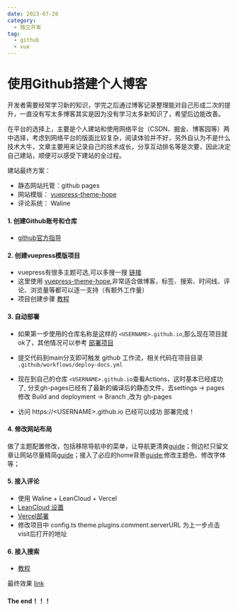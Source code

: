```yaml
---
date: 2023-07-28
category:
  - 独立开发
tag:
  - github
  - vue
---
```


# 使用Github搭建个人博客

开发者需要经常学习新的知识，学完之后通过博客记录整理能对自己形成二次的提升，一直没有写太多博客其实是因为没有学习太多新知识了，希望后边能改善。

在平台的选择上，主要是个人建站和使用网络平台（CSDN、掘金、博客园等）两中选择，考虑到网络平台的版面比较复杂，阅读体验并不好，另外自认为不是什么技术大牛，文章主要用来记录自己的技术成长，分享互动排名等是次要，因此决定自己建站，顺便可以感受下建站的全过程。

建站最终方案：

- 静态网站托管：github pages
- 网站模版： [vuepress-theme-hope](https://theme-hope.vuejs.press/zh/)
- 评论系统： Waline

#### 1. 创建Github账号和仓库

- [github官方指导](https://docs.github.com/zh/pages/quickstart)

#### 2. 创建vuepress模版项目

- vuepress有很多主题可选,可以多搜一搜 [链接](https://vuepress.vuejs.org/zh/theme/blog-theme.html#%E7%BD%91%E7%AB%99)
- 这里使用 [vuepress-theme-hope](https://theme-hope.vuejs.press/zh/),非常适合做博客，标签、搜索、时间线、评论、浏览量等都可以逐一支持（有额外工作量）
- 项目创建步骤 [教程](https://theme-hope.vuejs.press/zh/guide/get-started/install.html)

#### 3. 自动部署

- 如果第一步使用的仓库名称是这样的 `<USERNAME>.github.io`,那么现在项目就ok了，其他情况可以参考 [部署项目](https://theme-hope.vuejs.press/zh/cookbook/tutorial/deploy.html)

- 提交代码到main分支即可触发 github 工作流，相关代码在项目目录 `.github/workflows/deploy-docs.yml`
- 现在到自己的仓库 `<USERNAME>.github.io`查看Actions，这时基本已经成功了, 分支gh-pages已经有了最新的编译后的静态文件，去settings -> pages 修改 Build and deployment -> Branch ,改为 gh-pages
- 访问 https://\<USERNAME\>.github.io 已经可以成功  部署完成！

#### 4. 修改网站布局

做了主题配置修改，包括移除导航中的菜单，让导航更清爽[guide](https://theme-hope.vuejs.press/zh/guide/layout/navbar.html)；侧边栏只留文章让网站尽量精简[guide](https://theme-hope.vuejs.press/zh/guide/layout/sidebar.html)；接入了必应的home背景[guide](https://theme-hope.vuejs.press/zh/guide/advanced/presets.html#%E5%BF%85%E5%BA%94%E5%A3%81%E7%BA%B8);修改主题色、修改字体等；

#### 5. 接入评论

- 使用 Waline + LeanCloud + Vercel
- [LeanCloud 设置](https://plugin-comment2.vuejs.press/zh/guide/waline.html)
- [Vercel部署](https://waline.js.org/guide/deploy/vercel.html)
- 修改项目中 config.ts  theme.plugins.comment.serverURL 为上一步点击visit后打开的地址

#### 6. 接入搜索

- [教程](https://theme-hope.vuejs.press/zh/guide/feature/search.html)

最终效果 [link](https://minaxu.github.io/)

#### The end！！！
